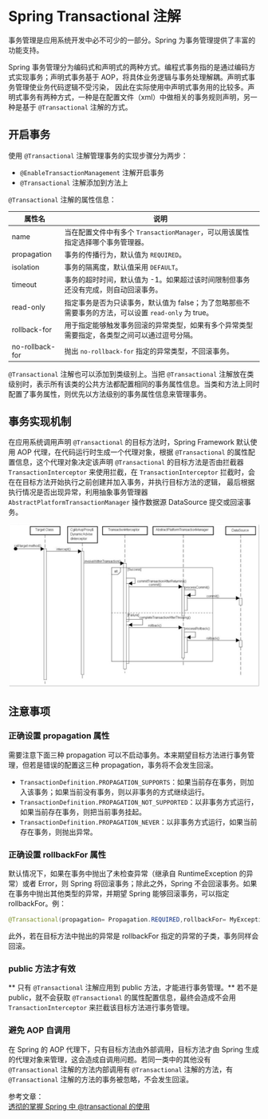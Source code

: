 # Spring Transactional 注解

事务管理是应用系统开发中必不可少的一部分。Spring 为事务管理提供了丰富的功能支持。

Spring 事务管理分为编码式和声明式的两种方式。编程式事务指的是通过编码方式实现事务；声明式事务基于 AOP，将具体业务逻辑与事务处理解耦。声明式事务管理使业务代码逻辑不受污染， 因此在实际使用中声明式事务用的比较多。声明式事务有两种方式，一种是在配置文件（xml）中做相关的事务规则声明，另一种是基于 `@Transactional` 注解的方式。

## 开启事务

使用 `@Transactional` 注解管理事务的实现步骤分为两步：

- `@EnableTransactionManagement` 注解开启事务
- `@Transactional` 注解添加到方法上

`@Transactional` 注解的属性信息：

| 属性名          | 说明                                                                                                 |
| --------------- | ---------------------------------------------------------------------------------------------------- |
| name            | 当在配置文件中有多个 `TransactionManager`，可以用该属性指定选择哪个事务管理器。                      |
| propagation     | 事务的传播行为，默认值为 `REQUIRED`。                                                                |
| isolation       | 事务的隔离度，默认值采用 `DEFAULT`。                                                                 |
| timeout         | 事务的超时时间，默认值为 -1。如果超过该时间限制但事务还没有完成，则自动回滚事务。                    |
| read-only       | 指定事务是否为只读事务，默认值为 false；为了忽略那些不需要事务的方法，可以设置 `read-only` 为 true。 |
| rollback-for    | 用于指定能够触发事务回滚的异常类型，如果有多个异常类型需要指定，各类型之间可以通过逗号分隔。         |
| no-rollback-for | 抛出 `no-rollback-for` 指定的异常类型，不回滚事务。                                                  |

`@Transactional` 注解也可以添加到类级别上。当把 `@Transactional` 注解放在类级别时，表示所有该类的公共方法都配置相同的事务属性信息。当类和方法上同时配置了事务属性，则优先以方法级别的事务属性信息来管理事务。

## 事务实现机制

在应用系统调用声明 `@Transactional` 的目标方法时，Spring Framework 默认使用 AOP 代理，在代码运行时生成一个代理对象，根据 `@Transactional` 的属性配置信息，这个代理对象决定该声明 `@Transactional` 的目标方法是否由拦截器 `TransactionInterceptor` 来使用拦截，在 `TransactionInterceptor` 拦截时，会在在目标方法开始执行之前创建并加入事务，并执行目标方法的逻辑， 最后根据执行情况是否出现异常，利用抽象事务管理器 `AbstractPlatformTransactionManager` 操作数据源 DataSource 提交或回滚事务。

![事务实现机制](https://raw.githubusercontent.com/chanshiyucx/yoi/master/2019/Spring-Transactional-注解/事务实现机制.jpg)

## 注意事项

### 正确设置 propagation 属性

需要注意下面三种 propagation 可以不启动事务。本来期望目标方法进行事务管理，但若是错误的配置这三种 propagation，事务将不会发生回滚。

- `TransactionDefinition.PROPAGATION_SUPPORTS`：如果当前存在事务，则加入该事务；如果当前没有事务，则以非事务的方式继续运行。
- `TransactionDefinition.PROPAGATION_NOT_SUPPORTED`：以非事务方式运行，如果当前存在事务，则把当前事务挂起。
- `TransactionDefinition.PROPAGATION_NEVER`：以非事务方式运行，如果当前存在事务，则抛出异常。

### 正确设置 rollbackFor 属性

默认情况下，如果在事务中抛出了未检查异常（继承自 RuntimeException 的异常）或者 Error，则 Spring 将回滚事务；除此之外，Spring 不会回滚事务。如果在事务中抛出其他类型的异常，并期望 Spring 能够回滚事务，可以指定 rollbackFor。例：

```java
@Transactional(propagation= Propagation.REQUIRED,rollbackFor= MyException.class)
```

此外，若在目标方法中抛出的异常是 rollbackFor 指定的异常的子类，事务同样会回滚。

### public 方法才有效

** 只有 `@Transactional` 注解应用到 public 方法，才能进行事务管理。** 若不是 public，就不会获取 `@Transactional` 的属性配置信息，最终会造成不会用 `TransactionInterceptor` 来拦截该目标方法进行事务管理。

### 避免 AOP 自调用

在 Spring 的 AOP 代理下，只有目标方法由外部调用，目标方法才由 Spring 生成的代理对象来管理，这会造成自调用问题。若同一类中的其他没有 `@Transactional` 注解的方法内部调用有 `@Transactional` 注解的方法，有 `@Transactional` 注解的方法的事务被忽略，不会发生回滚。

参考文章：  
[透彻的掌握 Spring 中 @transactional 的使用](https://www.ibm.com/developerworks/cn/java/j-master-spring-transactional-use/index.html)
